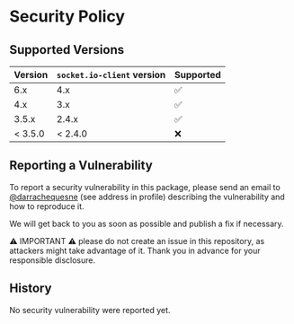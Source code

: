 # Security Policy

## Supported Versions

| Version | `socket.io-client` version | Supported          |
|---------|----------------------------|--------------------|
| 6.x     | 4.x                        | :white_check_mark: |
| 4.x     | 3.x                        | :white_check_mark: |
| 3.5.x   | 2.4.x                      | :white_check_mark: |
| < 3.5.0 | < 2.4.0                    | :x:                |

## Reporting a Vulnerability

To report a security vulnerability in this package, please send an email to [@darrachequesne](https://github.com/darrachequesne) (see address in profile) describing the vulnerability and how to reproduce it.

We will get back to you as soon as possible and publish a fix if necessary.

:warning: IMPORTANT :warning: please do not create an issue in this repository, as attackers might take advantage of it. Thank you in advance for your responsible disclosure.

## History

No security vulnerability were reported yet.
